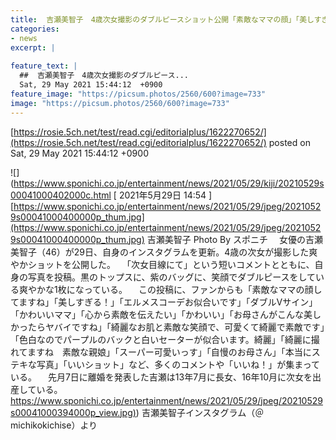 ```yaml
---
title:  吉瀬美智子　4歳次女撮影のダブルピースショット公開「素敵なママの顔」「美しすぎる」  
categories:
- news
excerpt: |
  
feature_text: |
  ##  吉瀬美智子　4歳次女撮影のダブルピース...
  Sat, 29 May 2021 15:44:12  +0900
feature_image: "https://picsum.photos/2560/600?image=733"
image: "https://picsum.photos/2560/600?image=733"
---
```


[https://rosie.5ch.net/test/read.cgi/editorialplus/1622270652/](https://rosie.5ch.net/test/read.cgi/editorialplus/1622270652/)
posted on Sat, 29 May 2021 15:44:12  +0900

<!--more-->

![](https://www.sponichi.co.jp/entertainment/news/2021/05/29/kiji/20210529s00041000402000c.html [ 2021年5月29日 14:54 ] [https://www.sponichi.co.jp/entertainment/news/2021/05/29/jpeg/20210529s00041000400000p_thum.jpg](https://www.sponichi.co.jp/entertainment/news/2021/05/29/jpeg/20210529s00041000400000p_thum.jpg) 吉瀬美智子 Photo By スポニチ 　女優の吉瀬美智子（46）が29日、自身のインスタグラムを更新。4歳の次女が撮影した爽やかショットを公開した。 　「次女目線にて」という短いコメントとともに、自身の写真を投稿。黒のトップスに、紫のバッグに、笑顔でダブルピースをしている爽やかな1枚になっている。 　この投稿に、ファンからも「素敵なママの顔してますね」「美しすぎる！」「エルメスコーデお似合いです」「ダブルVサイン」「かわいいママ」「心から素敵を伝えたい」「かわいい」「お母さんがこんな美しかったらヤバイですね」「綺麗なお肌と素敵な笑顔で、可愛くて綺麗で素敵です」「色白なのでパープルのバックと白いセーターが似合います。綺麗」「綺麗に撮れてますね　素敵な親娘」「スーパー可愛いっす」「自慢のお母さん」「本当にステキな写真」「いいショット」など、多くのコメントや「いいね！」が集まっている。 　先月7日に離婚を発表した吉瀬は13年7月に長女、16年10月に次女を出産している。 [https://www.sponichi.co.jp/entertainment/news/2021/05/29/jpeg/20210529s00041000394000p_view.jpg)](https://www.sponichi.co.jp/entertainment/news/2021/05/29/jpeg/20210529s00041000394000p_view.jpg)) 吉瀬美智子インスタグラム（＠michikokichise）より
